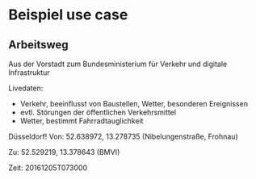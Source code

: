 # Beispiel use case

## Arbeitsweg

Aus der Vorstadt zum Bundesministerium für Verkehr und digitale Infrastruktur

Livedaten:

- Verkehr, beeinflusst von Baustellen, Wetter, besonderen Ereignissen
- evtl. Störungen der öffentlichen Verkehrsmittel
- Wetter, bestimmt Fahrradtauglichkeit

Düsseldorf!
Von:  52.638972, 13.278735 (Nibelungenstraße, Frohnau)

Zu:   52.529219, 13.378643 (BMVI)

Zeit: 20161205T073000
